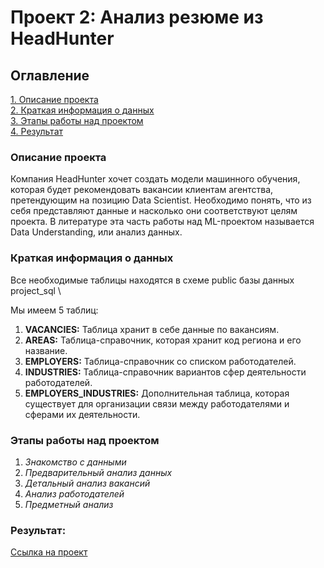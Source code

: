 # Проект 2: Анализ резюме из HeadHunter

## Оглавление  
[1. Описание проекта](#описание-проекта)   
[2. Краткая информация о данных](#краткая-информация-о-данных)  
[3. Этапы работы над проектом](#этапы-работы-над-проектом)  
[4. Результат](#результат)

### Описание проекта    
Компания HeadHunter хочет создать модели машинного обучения, которая будет рекомендовать вакансии клиентам агентства, претендующим на позицию Data Scientist. Необходимо понять, что из себя представляют данные и насколько они соответствуют целям проекта. В литературе эта часть работы над ML-проектом называется Data Understanding, или анализ данных.

### Краткая информация о данных
Все необходимые таблицы находятся в схеме public базы данных project_sql \

Мы имеем 5 таблиц:
1. **VACANCIES:** Таблица хранит в себе данные по вакансиям.
2. **AREAS:** Таблица-справочник, которая хранит код региона и его название.
3. **EMPLOYERS:** Таблица-справочник со списком работодателей.
4. **INDUSTRIES:** Таблица-справочник вариантов сфер деятельности работодателей.
5. **EMPLOYERS_INDUSTRIES:** Дополнительная таблица, которая существует для организации связи между работодателями и сферами их деятельности.

### Этапы работы над проектом
1. *Знакомство с данными*
2. *Предварительный анализ данных*
3. *Детальный анализ вакансий*
4. *Анализ работодателей*
5. *Предметный анализ*

### Результат:
[Ссылка на проект](https://github.com/postvlone/hh_project/blob/main/hhru_project2.ipynb)